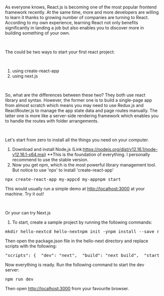<p>As everyone knows, React.js is becoming one of the most popular frontend framework recently. At the same time, more and more developers are willing to learn it thanks to growing number of companies are turning to React. According to my own experience, learning React not only benefits significantly in landing a job but also enables you to discover more in building something of your own.</p><p><br></p><p>The could be two ways to start your first react project:</p><p><br></p><ol><li>using create-react-app</li><li>using next.js</li></ol><p><br></p><p>So, what are the differences between these two? They both use react library and syntax. However, the former one is to build a single-page app from almost scratch which means you may need to use Redux.js and ReactRouter.js to manage the app state data and page routes manually. The latter one is more like a server-side rendering framework which enables you to handle the routes with folder arrangements.</p><p><br></p><p>Let's start from zero to install all the things you need on your computer.</p><ol><li>Download and install Node,js (Link:<a href="https://nodejs.org/dist/v12.16.1/node-v12.16.1-x64.msi" rel="noopener noreferrer" target="_blank">https://nodejs.org/dist/v12.16.1/node-v12.16.1-x64.msi</a>) **This is the foundation of everything. I personally recommend to use the stable version.</li><li>Now you get npm, which is the most powerful library management tool. But notice to use 'npx' to install 'create-react-app'</li></ol><pre class="ql-syntax" spellcheck="false">npx create-react-app my-appcd my-appnpm start</pre><p>This would usually run a simple demo at <a href="http://localhost:3000" rel="noopener noreferrer" target="_blank">http://localhost:3000</a> at your machine. Try it out!</p><p><br></p><p>Or your can try Next.js</p><ol><li>To start, create a sample project by running the following commands:</li></ol><pre class="ql-syntax" spellcheck="false">mkdir hello-nextcd hello-nextnpm init -ynpm install --save react react-dom nextmkdir pages</pre><p>Then open the package.json file in the hello-next directory and replace scripts with the following:</p><pre class="ql-syntax" spellcheck="false">"scripts": {  "dev": "next",  "build": "next build",  "start": "next start"}</pre><p>Now everything is ready. Run the following command to start the dev server:</p><pre class="ql-syntax" spellcheck="false">npm run dev</pre><p>Then open <a href="http://localhost:3000/" rel="noopener noreferrer" target="_blank">http://localhost:3000</a> from your favourite browser.</p><p><br></p>
